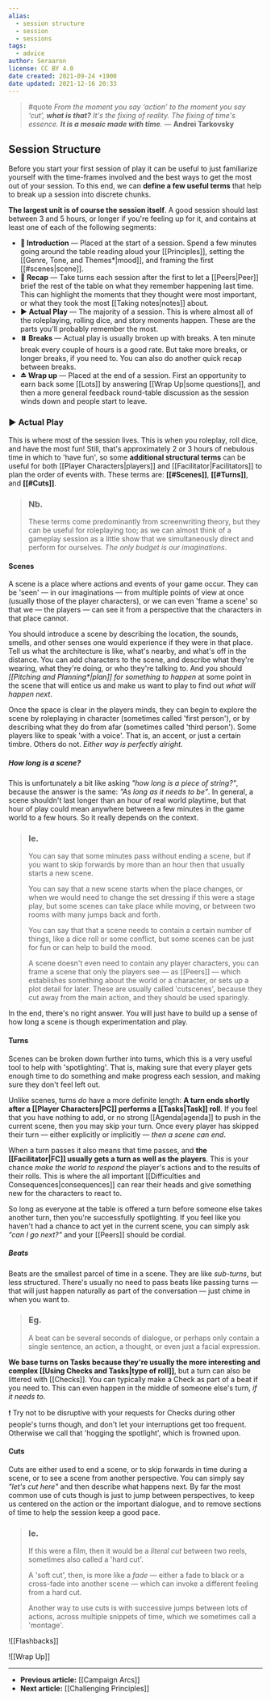```yaml
---
alias:
  - session structure
  - session
  - sessions
tags:
  - advice
author: Seraaron
license: CC BY 4.0
date created: 2021-09-24 +1900
date updated: 2021-12-16 20:33
---
```


> #quote
> _From the moment you say ‘action’ to the moment you say ‘cut’, **what is that?**_
> _It's the fixing of reality. The fixing of time's essence. **It is a mosaic made with time**._
> — **Andrei Tarkovsky**

## Session Structure

Before you start your first session of play it can be useful to just familiarize yourself with the time-frames involved and the best ways to get the most out of your session. To this end, we can **define a few useful terms** that help to break up a session into discrete chunks.

**The largest unit is of course the session itself**. A good session should last between 3 and 5 hours, or longer if you're feeling up for it, and contains at least one of each of the following segments:

- **🎦 Introduction** — Placed at the start of a session. Spend a few minutes going around the table reading aloud your [[Principles]],  setting the [[Genre, Tone, and Themes*|mood]], and framing the first [[#scenes|scene]].
- **🔂 Recap** — Take turns each session after the first to let a [[Peers|Peer]] brief the rest of the table on what they remember happening last time. This can highlight the moments that they thought were most important, or what they took the most [[Taking notes|notes]] about.
- **▶️ Actual Play** — The majority of a session. This is where almost all of the roleplaying, rolling dice, and story moments happen. These are the parts you'll probably remember the most.
- **⏸️ Breaks** — Actual play is usually broken up with breaks. A ten minute break every couple of hours is a good rate. But take more breaks, or longer breaks, if you need to. You can also do another quick recap between breaks.
- **⏏️ Wrap up** — Placed at the end of a session. First an opportunity to earn back some [[Lots]] by answering [[Wrap Up|some questions]], and then a more general feedback round-table discussion as the session winds down and people start to leave.

### ▶️ Actual Play

This is where most of the session lives. This is when you roleplay, roll dice, and have the most fun! Still, that's approximately 2 or 3 hours of nebulous time in which to 'have fun', so some **additional structural terms** can be useful for both [[Player Characters|players]] and [[Facilitator|Facilitators]] to plan the order of events with. These terms are: **[[#Scenes]]**, **[[#Turns]]**, and **[[#Cuts]]**.

> ### Nb.
>
> These terms come predominantly from screenwriting theory, but they can be useful for roleplaying too; as we can almost think of a gameplay session as a little show that we simultaneously direct and perform for ourselves. _The only budget is our imaginations_.

#### Scenes

A scene is a place where actions and events of your game occur. They can be 'seen' — in our imaginations — from multiple points of view at once (usually those of the player characters), or we can even 'frame a scene' so that we — the players — can see it from a perspective that the characters in that place cannot.

You should introduce a scene by describing the location, the sounds, smells, and other senses one would experience if they were in that place. Tell us what the architecture is like, what's nearby, and what's off in the distance. You can add characters to the scene, and describe what they're wearing, what they're doing, or who they're talking to. And you should _[[Pitching and Planning*|plan]] for something to happen_ at some point in the scene that will entice us and make us want to play to find out _what will happen next_.

Once the space is clear in the players minds, they can begin to explore the scene by roleplaying in character (sometimes called 'first person'), or by describing what they do from afar (sometimes called 'third person'). Some players like to speak 'with a voice'. That is, an accent, or just a certain timbre. Others do not. _Either way is perfectly alright._

##### How long is a scene?

This is unfortunately a bit like asking _"how long is a piece of string?"_, because the answer is the same: _"As long as it needs to be"_. In general, a scene shouldn't last longer than an hour of real world playtime, but that hour of play could mean anywhere between a few minutes in the game world to a few hours. So it really depends on the context.

> ### Ie.
>
> You can say that some minutes pass without ending a scene, but if you want to skip forwards by more than an hour then that usually starts a new scene.
>
> You can say that a new scene starts when the place changes, or when we would need to change the set dressing if this were a stage play, but some scenes can take place while moving, or between two rooms with many jumps back and forth.
>
> You can say that that a scene needs to contain a certain number of things, like a dice roll or some conflict, but some scenes can be just for fun or can help to build the mood.
>
> A scene doesn't even need to contain any player characters, you can frame a scene that only the players see — as [[Peers]] — which establishes something about the world or a character, or sets up a plot detail for later. These are usually called 'cutscenes', because they cut away from the main action, and they should be used sparingly.

In the end, there's no right answer. You will just have to build up a sense of how long a scene is though experimentation and play.

#### Turns

Scenes can be broken down further into turns, which this is a very useful tool to help with 'spotlighting'. That is, making sure that every player gets enough time to do something and make progress each session, and making sure they don't feel left out.

Unlike scenes, turns _do_ have a more definite length: **A turn ends shortly after a [[Player Characters|PC]] performs a [[Tasks|Task]] roll**. If you feel that you have nothing to add, or no strong [[Agenda|agenda]] to push in the current scene, then you may skip your turn. Once every player has skipped their turn — either explicitly or implicitly — _then a scene can end_.

When a turn passes it also means that time passes, and **the [[Facilitator|FC]] usually gets a turn as well as the players**. This is your chance _make the world to respond_ the player's actions and to the results of their rolls. This is where the all important [[Difficulties and Consequences|consequences]] can rear their heads and give something new for the characters to react to.

So long as everyone at the table is offered a turn before someone else takes another turn, then you're successfully spotlighting. If you feel like you haven't had a chance to act yet in the current scene, you can simply ask _"can I go next?"_ and your [[Peers]] should be cordial.

##### Beats

Beats are the smallest parcel of time in a scene. They are like _sub-turns_, but less structured. There's usually no need to pass beats like passing turns — that will just happen naturally as part of the conversation — just chime in when you want to.

> ### Eg.
>
> A beat can be several seconds of dialogue, or perhaps only contain a single sentence, an action, a thought, or even just a facial expression.

**We base turns on Tasks because they're usually the more interesting and complex [[Using Checks and Tasks|type of roll]]**, but a turn can also be littered with [[Checks]]. You can typically make a Check as part of a beat if you need to. This can even happen in the middle of someone else's turn, _if it needs to_.

❗ Try not to be disruptive with your requests for Checks during other people's turns though, and don't let your interruptions get too frequent. Otherwise we call that 'hogging the spotlight', which is frowned upon.

#### Cuts

Cuts are either used to end a scene, or to skip forwards in time during a scene, or to see a scene from another perspective. You can simply say _"let's cut here"_ and then describe what happens next. By far the most common use of cuts though is just to jump between perspectives, to keep us centered on the action or the important dialogue, and to remove sections of time to help the session keep a good pace.

> ### Ie.
>
> If this were a film, then it would be a _literal cut_ between two reels, sometimes also called a 'hard cut'.
>
> A 'soft cut',  then, is more like a _fade_ — either a fade to black or a cross-fade into another scene — which can invoke a different feeling from a hard cut.
>
> Another way to use cuts is with successive jumps between lots of actions, across multiple snippets of time, which we sometimes call a 'montage'.

![[Flashbacks]]

![[Wrap Up]]

---

- **Previous article:** [[Campaign Arcs]]
- **Next article:** [[Challenging Principles]]
